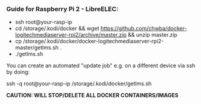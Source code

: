 ### Guide for Raspberry Pi 2 - LibreELEC:
* ssh root@your-rasp-ip
* cd /storage/.kodi/docker && wget https://github.com/chwba/docker-logitechmediaserver-rpi2/archive/master.zip && unzip master.zip
* cp /storage/.kodi/docker/docker-logitechmediaserver-rpi2-master/getlms.sh .
* ./getlms.sh

You can create an automated "update job" e.g. on a different device via ssh by doing:

ssh -q root@your-rasp-ip /storage/.kodi/docker/getlms.sh


**CAUTION: WILL STOP/DELETE ALL DOCKER CONTAINERS/IMAGES**
